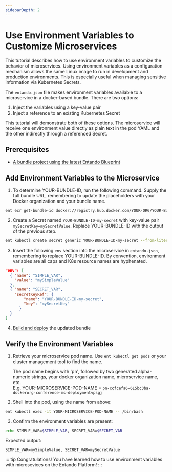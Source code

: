 ```yaml
---
sidebarDepth: 2
---
```


# Use Environment Variables to Customize Microservices

This tutorial describes how to use environment variables to customize the behavior of microservices. Using environment variables as a configuration mechanism allows the same Linux image to run in development and production environments. This is especially useful when managing sensitive information via Kubernetes Secrets.

The `entando.json` file makes environment variables available to a microservice in a docker-based bundle. There are two options:
1. Inject the variables using a key-value pair
2. Inject a reference to an existing Kubernetes Secret 

This tutorial will demonstrate both of these options. The microservice will receive one environment value directly as plain text in the pod YAML and the other indirectly through a referenced Secret.

## Prerequisites
* [A bundle project using the latest Entando Blueprint](../create/ms/generate-microservices-and-micro-frontends.md) 

## Add Environment Variables to the Microservice
1. To determine YOUR-BUNDLE-ID, run the following command. Supply the full bundle URL, remembering to update the placeholders with your Docker organization and your bundle name.
```sh
ent ecr get-bundle-id docker://registry.hub.docker.com/YOUR-ORG/YOUR-BUNDLE
```

2. Create a Secret named `YOUR-BUNDLE-ID-my-secret` with key-value pair `mySecretKey=mySecretValue`. Replace YOUR-BUNDLE-ID with the output of the previous step. 
```sh
ent kubectl create secret generic YOUR-BUNDLE-ID-my-secret --from-literal=mySecretKey=mySecretValue -n entando
```

3. Insert the following `env` section into the microservice in `entando.json`, remembering to replace YOUR-BUNDLE-ID. By convention, environment variables are all caps and K8s resource names are hyphenated.
```json
"env": [
  { "name": "SIMPLE_VAR",
    "value": "mySimpleValue" 
  },
  { "name": "SECRET_VAR",
    "secretKeyRef": {
        "name": "YOUR-BUNDLE-ID-my-secret", 
        "key": "mySecretKey"
      }
  }
]
```
4. [Build and deploy](../create/pb/publish-project-bundle.md) the updated bundle

## Verify the Environment Variables

1. Retrieve your microservice pod name. Use `ent kubectl get pods` or your cluster management tool to find the name. 

    The pod name begins with 'pn', followed by two generated alpha-numeric strings, your docker organization name, microservice name, etc.   
    E.g. YOUR-MICROSERVICE-POD-NAME = `pn-ccfcefa6-615bc3ba-dockerorg-conference-ms-deploymentvpsgj`

2. Shell into the pod, using the name from above: 
```sh
ent kubectl exec -it YOUR-MICROSERVICE-POD-NAME -- /bin/bash
```

3. Confirm the environment variables are present:
```sh
echo SIMPLE_VAR=$SIMPLE_VAR, SECRET_VAR=$SECRET_VAR
```
Expected output:
```text
SIMPLE_VAR=mySimpleValue, SECRET_VAR=mySecretValue
```

::: tip Congratulations!
You have learned how to use environment variables with microsevices on the Entando Platform!
:::


